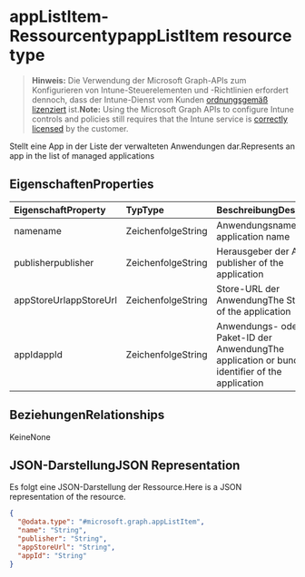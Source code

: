 # <a name="applistitem-resource-type"></a><span data-ttu-id="3d808-101">appListItem-Ressourcentyp</span><span class="sxs-lookup"><span data-stu-id="3d808-101">appListItem resource type</span></span>

> <span data-ttu-id="3d808-102">**Hinweis:** Die Verwendung der Microsoft Graph-APIs zum Konfigurieren von Intune-Steuerelementen und -Richtlinien erfordert dennoch, dass der Intune-Dienst vom Kunden [ordnungsgemäß lizenziert](https://go.microsoft.com/fwlink/?linkid=839381) ist.</span><span class="sxs-lookup"><span data-stu-id="3d808-102">**Note:** Using the Microsoft Graph APIs to configure Intune controls and policies still requires that the Intune service is [correctly licensed](https://go.microsoft.com/fwlink/?linkid=839381) by the customer.</span></span>

<span data-ttu-id="3d808-103">Stellt eine App in der Liste der verwalteten Anwendungen dar.</span><span class="sxs-lookup"><span data-stu-id="3d808-103">Represents an app in the list of managed applications</span></span>
## <a name="properties"></a><span data-ttu-id="3d808-104">Eigenschaften</span><span class="sxs-lookup"><span data-stu-id="3d808-104">Properties</span></span>
|<span data-ttu-id="3d808-105">Eigenschaft</span><span class="sxs-lookup"><span data-stu-id="3d808-105">Property</span></span>|<span data-ttu-id="3d808-106">Typ</span><span class="sxs-lookup"><span data-stu-id="3d808-106">Type</span></span>|<span data-ttu-id="3d808-107">Beschreibung</span><span class="sxs-lookup"><span data-stu-id="3d808-107">Description</span></span>|
|:---|:---|:---|
|<span data-ttu-id="3d808-108">name</span><span class="sxs-lookup"><span data-stu-id="3d808-108">name</span></span>|<span data-ttu-id="3d808-109">Zeichenfolge</span><span class="sxs-lookup"><span data-stu-id="3d808-109">String</span></span>|<span data-ttu-id="3d808-110">Anwendungsname</span><span class="sxs-lookup"><span data-stu-id="3d808-110">The application name</span></span>|
|<span data-ttu-id="3d808-111">publisher</span><span class="sxs-lookup"><span data-stu-id="3d808-111">publisher</span></span>|<span data-ttu-id="3d808-112">Zeichenfolge</span><span class="sxs-lookup"><span data-stu-id="3d808-112">String</span></span>|<span data-ttu-id="3d808-113">Herausgeber der App</span><span class="sxs-lookup"><span data-stu-id="3d808-113">The publisher of the application</span></span>|
|<span data-ttu-id="3d808-114">appStoreUrl</span><span class="sxs-lookup"><span data-stu-id="3d808-114">appStoreUrl</span></span>|<span data-ttu-id="3d808-115">Zeichenfolge</span><span class="sxs-lookup"><span data-stu-id="3d808-115">String</span></span>|<span data-ttu-id="3d808-116">Store-URL der Anwendung</span><span class="sxs-lookup"><span data-stu-id="3d808-116">The Store URL of the application</span></span>|
|<span data-ttu-id="3d808-117">appId</span><span class="sxs-lookup"><span data-stu-id="3d808-117">appId</span></span>|<span data-ttu-id="3d808-118">Zeichenfolge</span><span class="sxs-lookup"><span data-stu-id="3d808-118">String</span></span>|<span data-ttu-id="3d808-119">Anwendungs- oder Paket-ID der Anwendung</span><span class="sxs-lookup"><span data-stu-id="3d808-119">The application or bundle identifier of the application</span></span>|

## <a name="relationships"></a><span data-ttu-id="3d808-120">Beziehungen</span><span class="sxs-lookup"><span data-stu-id="3d808-120">Relationships</span></span>
<span data-ttu-id="3d808-121">Keine</span><span class="sxs-lookup"><span data-stu-id="3d808-121">None</span></span>
## <a name="json-representation"></a><span data-ttu-id="3d808-122">JSON-Darstellung</span><span class="sxs-lookup"><span data-stu-id="3d808-122">JSON Representation</span></span>
<span data-ttu-id="3d808-123">Es folgt eine JSON-Darstellung der Ressource.</span><span class="sxs-lookup"><span data-stu-id="3d808-123">Here is a JSON representation of the resource.</span></span>
<!-- {
  "blockType": "resource",
  "@odata.type": "microsoft.graph.appListItem"
}
-->
``` json
{
  "@odata.type": "#microsoft.graph.appListItem",
  "name": "String",
  "publisher": "String",
  "appStoreUrl": "String",
  "appId": "String"
}
```



